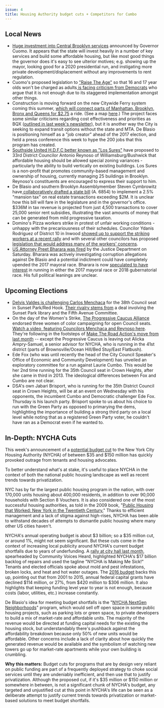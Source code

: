 ```yaml
---
issue: 4
title: Housing Authority budget cuts + Competitors for Cumbo
---
```


## Local News

-   [Huge investment into Central Brooklyn services](https://www.nytimes.com/2017/03/09/nyregion/cuomos-1-4-billion-plan-targets-brooklyn-in-fight-against-poor-health-and-poverty.html) announced by Governor Cuomo. It appears that the state will invest heavily in a number of key services and build some affordable housing, but like most good things the governor does it's easy to see ulterior motives; e.g. showing up the mayor, looking good for a 2020 presidential run, and instigating more private development/displacement without any improvements to rent regulation.
-   Cuomo's proposed legislation to ["Raise The Age"](http://raisetheageny.com) so that 16 and 17 year olds won't be charged as adults[ is facing criticism from Democrats](http://amsterdamnews.com/news/2017/mar/09/cuomos-raise-age-proposal-real-deal/?page=2) who argue that it is not enough due to its staggered implementation amongst other things.
-   Construction is moving forward on the new Citywide Ferry system coming this summer, [which will connect parts of Manhattan, Brooklyn, Bronx and Queens for $2.75](https://archpaper.com/2017/03/citywide-ferry-service-brooklyn-navy-yard/) a ride. (See a map [here](https://www.nycedc.com/project/citywide-ferry-service).) The project faces some similar criticisms regarding cost effectiveness and priorities as BQX ([outlined in last week's newsletter](http://us15.campaign-archive1.com/?u=6533003d659976f89bf858d09&id=dce4a922bd&e=[UNIQID])), but it is another way the City is seeking to expand transit options without the state and MTA. De Blasio is positioning himself as a "job creator" ahead of the 2017 election, and held a press conference this week to hype the 200 jobs that this program has created.
-   [Southside United H.D.F.C better known as "Los Sures"](http://www.southsideunitedhdfc.org/) have proposed to 33rd District Councilor Antonio Reynoso of Williamsburg/Bushwick that affordable housing should be allowed special zoning variances - particularly the ability to build vertically on existing buildings. Los Sures is a non-profit that promotes community-based management and ownership of housing, currently managing 25 buildings in Brooklyn. Reynoso's constituents are encouraged to express their support to him.
-   De Blasio and southern Brooklyn Assemblymember Steven Cymbrowitz have[ collaboratively drafted a state bill](http://www.kingscountypolitics.com/brooklyn-lawmakers-move-march-10-2017/) (A. 6854) to implement a 2.5% "mansion tax" on real estate transactions exceeding $2M. It is unclear how this bill will fare in the legislature and in the governor's office. $336M in tax revenue is projected from just 4,500 transactions to cover 25,000 senior rent subsidies, illustrating the vast amounts of money that can be generated from mild progressive taxation.
-   Domino's Pizza workers strike in protest of unfair working conditions - unhappy with the precariousness of their schedules. Councilor Ydanis Rodriguez of District 10 in Inwood [showed up to support the striking workers at a recent rally](http://pix11.com/2017/03/03/no-justice-no-pizza-workers-hold-strike-at-manhattan-dominos-for-fair-work-hours/) and with several other councilors has proposed [legislation that would address many of the workers' concerns](http://amsterdamnews.com/news/2017/mar/09/labor-and-elected-officials-advocate-fair-workweek/).
-   [US Attorney Preet Bharara was fired](https://www.nytimes.com/2017/03/11/us/politics/preet-bharara-us-attorney.html) by the Justice Department on Saturday. Bharara was actively investigating corruption allegations against De Blasio and a potential indictment could have completely upended the 2017 mayoral race. Bharara is now [speculated to have interest](http://www.nydailynews.com/news/politics/bharara-resignation-prompt-run-cuomo-de-blasio-article-1.2994950) in running in either the 2017 mayoral race or 2018 gubernatorial race. His full political leanings are unclear.

## Upcoming Elections
-   [Delvis Valdes is challenging Carlos Menchaca](http://brooklynreporter.com/story/delvis-valdes-announces-run-for-38th-district-council-seat/) for the 38th Council seat in Sunset Park/Red Hook. [Their rivalry stems from](http://patch.com/new-york/sunset-park/sunset-park-library-redevelopment-opponents-cry-backroom-deal) a deal involving the Sunset Park library and the Fifth Avenue Committee.
-   On the day of the Women's Strike, [The Progressive Caucus Alliance](https://www.progressivenyc.com) endorsed three women of color campaigning for open Council seats. [Watch a video  featuring Councilors Menchaca and Reynoso here](https://twitter.com/madinatoure/status/839578758029930502). They're following in the footsteps of [Make The Road Action's move from last month](http://www.gothamgazette.com/city/6775-community-group-endorses-four-women-of-color-for-open-city-council-seats) -- except the Progressive Caucus is leaving out Alicka Ampry-Samuel, a senior advisor for NYCHA, who is running in the 41st district (parts of Brownsville/Ocean Hill/Bed Stuy/East Flatbush).
-   Ede Fox (who was until recently the head of the City Council Speaker's Office of Economic and Community Development) has unveiled an exploratory committee for a run against Laurie Cumbo. This would be her 2nd time running for the 35th Council seat in Crown Heights, after she came in third in 2013. The ideological differences between Fox and Cumbo are not clear.
-   DSA's own Jabari Brisport, who is running for the 35th District Council seat in Crown Heights, will be at an event on Wednesday with his opponents, the incumbent Cumbo and Democratic challenger Ede Fox. Thursday is his launch party. Brisport spoke to us about his choice to run with the Green Party as opposed to primarying the dems, highlighting the importance of building a strong third party on a local level while noting that as a registered Green Party voter, he couldn't have ran as a Democrat even if he wanted to.

## In-Depth: NYCHA Cuts

This week's announcement of a [potential budget cut](http://www.villagevoice.com/news/trumps-assault-on-nycs-social-safety-net-begins-with-35-million-cut-to-nycha-9750575) to the New York City Housing Authority (NYCHA) of between $35 and $150 million has quickly provoked outrage from tenants and housing advocates.

To better understand what's at stake, it's useful to place NYCHA in the context of both the national public housing landscape as well as recent trends towards privatization.

NYC has by far the largest public housing program in the nation, with over 170,000 units housing about 400,000 residents, in addition to over 90,000 households with Section 8 Vouchers. It is also considered one of the most successful housing authorities, as told in the 2009 book, "[Public Housing that Worked: New York in the Twentieth Century.](http://www.upenn.edu/pennpress/book/14435.html)" Thanks to efficient management and a lack of stigma against high-rises, NYCHA has been able to withstand decades of attempts to dismantle public housing where many other US cities haven't.

NYCHA's annual operating budget is about $3 billion; so a $35 million cut, or around 1%, might not seem significant. But these cuts come in the context of increasing local publicity around NYCHA's current budget shortfalls due to years of underfunding. A [rally at city hall last month](http://gothamist.com/2017/02/16/nycha_is_making_me_sick.php), spearheaded by Community Voices Heard, highlighted NYCHA's $17 billion backlog of repairs and used the tagline "NYCHA is Making Me Sick!" Tenants and elected officials spoke about mold and pest infestations, broken locks, and heat and hot water outages. The [2016 budget](https://www1.nyc.gov/assets/nycha/downloads/pdf/NYCHA-2016-2020-Budget-Book.pdf) backs this up, pointing out that from 2001 to 2015, annual federal capital grants have declined $114 million, or 27%, from $420 million to $306 million. It also highlights that keeping funding level year to year is not enough, because costs (labor, utilities, etc.) increase constantly.

De Blasio's idea for meeting budget shortfalls is the "[NYCHA NextGen Neighborhoods](http://www1.nyc.gov/site/nycha/about/nextgen-neighborhoods.page)" program, which would sell off open space in some public housing projects, such as parking lots or green space, to private developers to build a mix of market-rate and affordable units. The majority of the revenue would be directed at funding capital needs for the existing the housing stock, but understandably there's pushback against the affordability breakdown because only 50% of new units would be affordable. Other concerns include a lack of clarity about how quickly the generated revenue would be available and the symbolism of watching new towers go up for market-rate apartments while your own building is crumbling.

**Why this matters:** Budget cuts for programs that are by design very reliant on public funding are part of a frequently deployed strategy to choke social services until they are undeniably inefficient, and then use that to justify privatization. Although the proposed cut, if it's $35 million or $150 million or somewhere in between, is not a significant chunk of NYCHA's budget, any targeted and unjustified cut at this point in NYCHA's life can be seen as a deliberate attempt to justify current trends towards privatization or market-based solutions to meet budget shortfalls.
